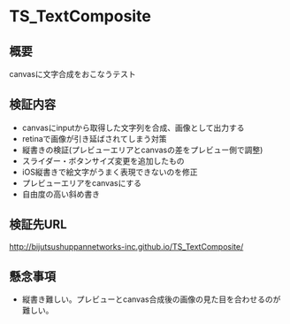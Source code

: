 TS_TextComposite
================
## 概要
canvasに文字合成をおこなうテスト

## 検証内容
- canvasにinputから取得した文字列を合成、画像として出力する
- retinaで画像が引き延ばされてしまう対策
- 縦書きの検証(プレビューエリアとcanvasの差をプレビュー側で調整)
- スライダー・ボタンサイズ変更を追加したもの
- iOS縦書きで絵文字がうまく表現できないのを修正
- プレビューエリアをcanvasにする
- 自由度の高い斜め書き

## 検証先URL
http://bijutsushuppannetworks-inc.github.io/TS_TextComposite/

## 懸念事項
- 縦書き難しい。プレビューとcanvas合成後の画像の見た目を合わせるのが難しい。

